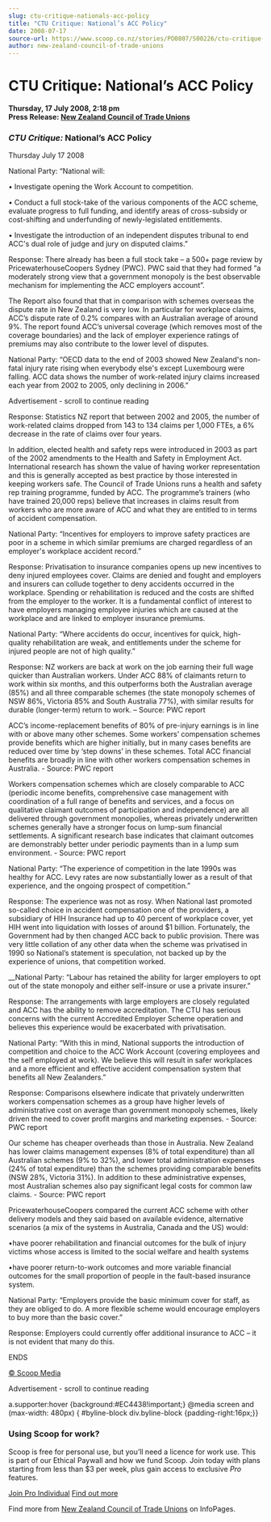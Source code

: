 ```yaml
---
slug: ctu-critique-nationals-acc-policy
title: "CTU Critique: National’s ACC Policy"
date: 2008-07-17
source-url: https://www.scoop.co.nz/stories/PO0807/S00226/ctu-critique-nationals-acc-policy.htm
author: new-zealand-council-of-trade-unions
---
```

CTU Critique: National’s ACC Policy
===================================

**Thursday, 17 July 2008, 2:18 pm**  
**Press Release: [New Zealand Council of Trade Unions](https://info.scoop.co.nz/New_Zealand_Council_of_Trade_Unions)**

### _CTU Critique:_ National’s ACC Policy

Thursday July 17 2008

National Party: “National will:

• Investigate opening the Work Account to competition.

• Conduct a full stock-take of the various components of the ACC scheme, evaluate progress to full funding, and identify areas of cross-subsidy or cost-shifting and underfunding of newly-legislated entitlements.

• Investigate the introduction of an independent disputes tribunal to end ACC's dual role of judge and jury on disputed claims.”

Response: There already has been a full stock take – a 500+ page review by PricewaterhouseCoopers Sydney (PWC). PWC said that they had formed “a moderately strong view that a government monopoly is the best observable mechanism for implementing the ACC employers account”.

The Report also found that that in comparison with schemes overseas the dispute rate in New Zealand is very low. In particular for workplace claims, ACC’s dispute rate of 0.2% compares with an Australian average of around 9%. The report found ACC’s universal coverage (which removes most of the coverage boundaries) and the lack of employer experience ratings of premiums may also contribute to the lower level of disputes.

National Party: “OECD data to the end of 2003 showed New Zealand's non-fatal injury rate rising when everybody else's except Luxembourg were falling. ACC data shows the number of work-related injury claims increased each year from 2002 to 2005, only declining in 2006.”

Advertisement - scroll to continue reading





Response: Statistics NZ report that between 2002 and 2005, the number of work-related claims dropped from 143 to 134 claims per 1,000 FTEs, a 6% decrease in the rate of claims over four years.

  
In addition, elected health and safety reps were introduced in 2003 as part of the 2002 amendments to the Health and Safety in Employment Act. International research has shown the value of having worker representation and this is generally accepted as best practice by those interested in keeping workers safe. The Council of Trade Unions runs a health and safety rep training programme, funded by ACC. The programme’s trainers (who have trained 20,000 reps) believe that increases in claims result from workers who are more aware of ACC and what they are entitled to in terms of accident compensation.

National Party: “Incentives for employers to improve safety practices are poor in a scheme in which similar premiums are charged regardless of an employer's workplace accident record.”

Response: Privatisation to insurance companies opens up new incentives to deny injured employees cover. Claims are denied and fought and employers and insurers can collude together to deny accidents occurred in the workplace. Spending or rehabilitation is reduced and the costs are shifted from the employer to the worker. It is a fundamental conflict of interest to have employers managing employee injuries which are caused at the workplace and are linked to employer insurance premiums.

National Party: “Where accidents do occur, incentives for quick, high-quality rehabilitation are weak, and entitlements under the scheme for injured people are not of high quality.”

Response: NZ workers are back at work on the job earning their full wage quicker than Australian workers. Under ACC 88% of claimants return to work within six months, and this outperforms both the Australian average (85%) and all three comparable schemes (the state monopoly schemes of NSW 86%, Victoria 85% and South Australia 77%), with similar results for durable (longer-term) return to work. – Source: PWC report

ACC’s income-replacement benefits of 80% of pre-injury earnings is in line with or above many other schemes. Some workers’ compensation schemes provide benefits which are higher initially, but in many cases benefits are reduced over time by ‘step downs’ in these schemes. Total ACC financial benefits are broadly in line with other workers compensation schemes in Australia. - Source: PWC report

Workers compensation schemes which are closely comparable to ACC (periodic income benefits, comprehensive case management with coordination of a full range of benefits and services, and a focus on qualitative claimant outcomes of participation and independence) are all delivered through government monopolies, whereas privately underwritten schemes generally have a stronger focus on lump-sum financial settlements. A significant research base indicates that claimant outcomes are demonstrably better under periodic payments than in a lump sum environment. - Source: PWC report

National Party: “The experience of competition in the late 1990s was healthy for ACC. Levy rates are now substantially lower as a result of that experience, and the ongoing prospect of competition.”

Response: The experience was not as rosy. When National last promoted so-called choice in accident compensation one of the providers, a subsidiary of HIH Insurance had up to 40 percent of workplace cover, yet HIH went into liquidation with losses of around $1 billion. Fortunately, the Government had by then changed ACC back to public provision. There was very little collation of any other data when the scheme was privatised in 1990 so National’s statement is speculation, not backed up by the experience of unions, that competition worked.

\_\_National Party: “Labour has retained the ability for larger employers to opt out of the state monopoly and either self-insure or use a private insurer.”

Response: The arrangements with large employers are closely regulated and ACC has the ability to remove accreditation. The CTU has serious concerns with the current Accredited Employer Scheme operation and believes this experience would be exacerbated with privatisation.

National Party: “With this in mind, National supports the introduction of competition and choice to the ACC Work Account (covering employees and the self employed at work). We believe this will result in safer workplaces and a more efficient and effective accident compensation system that benefits all New Zealanders.”

Response: Comparisons elsewhere indicate that privately underwritten workers compensation schemes as a group have higher levels of administrative cost on average than government monopoly schemes, likely driven the need to cover profit margins and marketing expenses. - Source: PWC report

Our scheme has cheaper overheads than those in Australia. New Zealand has lower claims management expenses (8% of total expenditure) than all Australian schemes (9% to 32%), and lower total administration expenses (24% of total expenditure) than the schemes providing comparable benefits (NSW 28%, Victoria 31%). In addition to these administrative expenses, most Australian schemes also pay significant legal costs for common law claims. - Source: PWC report

PricewaterhouseCoopers compared the current ACC scheme with other delivery models and they said based on available evidence, alternative scenarios (a mix of the systems in Australia, Canada and the US) would:

•have poorer rehabilitation and financial outcomes for the bulk of injury victims whose access is limited to the social welfare and health systems

•have poorer return-to-work outcomes and more variable financial outcomes for the small proportion of people in the fault-based insurance system.

National Party: “Employers provide the basic minimum cover for staff, as they are obliged to do. A more flexible scheme would encourage employers to buy more than the basic cover.”

Response: Employers could currently offer additional insurance to ACC – it is not evident that many do this.

  
ENDS

[© Scoop Media](http://www.scoop.co.nz/about/terms.html)  

Advertisement - scroll to continue reading



a.supporter:hover {background:#EC4438!important;} @media screen and (max-width: 480px) { #byline-block div.byline-block {padding-right:16px;}}

### Using Scoop for work?

Scoop is free for personal use, but you’ll need a licence for work use. This is part of our Ethical Paywall and how we fund Scoop. Join today with plans starting from less than $3 per week, plus gain access to exclusive _Pro_ features.  
  
[Join Pro Individual](https://pro.scoop.co.nz/Individual/?from=ProIn24) [Find out more](https://pro.scoop.co.nz/using-scoop-for-work/?from=ProIn24)

Find more from [New Zealand Council of Trade Unions](https://info.scoop.co.nz/New_Zealand_Council_of_Trade_Unions) on InfoPages.